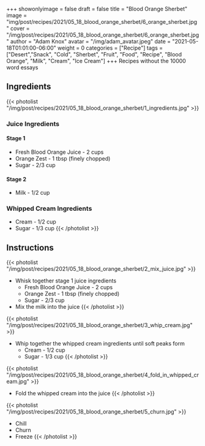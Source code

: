 +++
showonlyimage = false
draft = false
title = "Blood Orange Sherbet"
image = "img/post/recipes/2021/05_18_blood_orange_sherbet/6_orange_sherbet.jpg"
cover = "/img/post/recipes/2021/05_18_blood_orange_sherbet/6_orange_sherbet.jpg"
author = "Adam Knox"
avatar = "/img/adam_avatar.jpeg"
date = "2021-05-18T01:01:00-06:00"
weight = 0
categories = ["Recipe"]
tags = ["Desert","Snack", "Cold", "Sherbet", "Fruit", "Food", "Recipe", "Blood Orange", "Milk", "Cream", "Ice Cream"]
+++
Recipes without the 10000 word essays
<!--more-->

## Ingredients

{{< photolist "/img/post/recipes/2021/05_18_blood_orange_sherbet/1_ingredients.jpg" >}}
### Juice Ingredients
#### Stage 1
* Fresh Blood Orange Juice - 2 cups
* Orange Zest - 1 tbsp (finely chopped)
* Sugar - 2/3 cup
#### Stage 2
* Milk - 1/2 cup
### Whipped Cream Ingredients
* Cream - 1/2 cup
* Sugar - 1/3 cup
{{< /photolist >}}

## Instructions
{{< photolist "/img/post/recipes/2021/05_18_blood_orange_sherbet/2_mix_juice.jpg" >}}
* Whisk together stage 1 juice ingredients
  * Fresh Blood Orange Juice - 2 cups
  * Orange Zest - 1 tbsp (finely chopped)
  * Sugar - 2/3 cup
* Mix the milk into the juice
{{< /photolist >}}

{{< photolist "/img/post/recipes/2021/05_18_blood_orange_sherbet/3_whip_cream.jpg" >}}
* Whip together the whipped cream ingredients until soft peaks form
  * Cream - 1/2 cup
  * Sugar - 1/3 cup
{{< /photolist >}}

{{< photolist "/img/post/recipes/2021/05_18_blood_orange_sherbet/4_fold_in_whipped_cream.jpg" >}}
* Fold the whipped cream into the juice
{{< /photolist >}}

{{< photolist "/img/post/recipes/2021/05_18_blood_orange_sherbet/5_churn.jpg" >}}
* Chill
* Churn
* Freeze
{{< /photolist >}}
